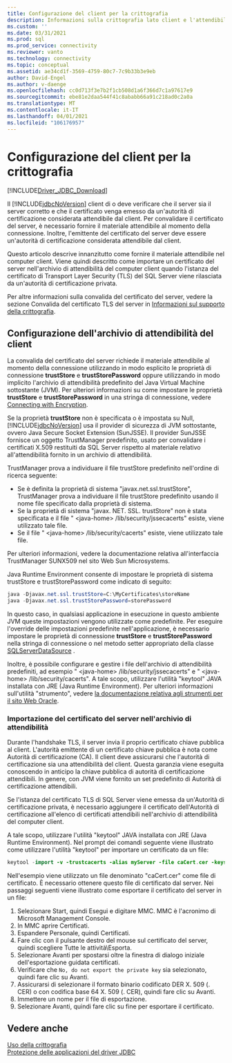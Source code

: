 ```yaml
---
title: Configurazione del client per la crittografia
description: Informazioni sulla crittografia lato client e l'attendibilità dei certificati per garantire la sicurezza dei client utilizzando Microsoft JDBC driver per SQL Server.
ms.custom: ''
ms.date: 03/31/2021
ms.prod: sql
ms.prod_service: connectivity
ms.reviewer: vanto
ms.technology: connectivity
ms.topic: conceptual
ms.assetid: ae34cd1f-3569-4759-80c7-7c9b33b3e9eb
author: David-Engel
ms.author: v-daenge
ms.openlocfilehash: cc0d713f3e7b2f1cb508d1a6f366d7c1a97617e9
ms.sourcegitcommit: ebe81e2daa544f41c8ababb66a91c218ad0c2a0a
ms.translationtype: MT
ms.contentlocale: it-IT
ms.lasthandoff: 04/01/2021
ms.locfileid: "106176957"
---
```

# <a name="configuring-the-client-for-encryption"></a>Configurazione del client per la crittografia

[!INCLUDE[Driver_JDBC_Download](../../includes/driver_jdbc_download.md)]

Il [!INCLUDE[jdbcNoVersion](../../includes/jdbcnoversion_md.md)] client di o deve verificare che il server sia il server corretto e che il certificato venga emesso da un'autorità di certificazione considerata attendibile dal client. Per convalidare il certificato del server, è necessario fornire il materiale attendibile al momento della connessione. Inoltre, l'emittente del certificato del server deve essere un'autorità di certificazione considerata attendibile dal client.

Questo articolo descrive innanzitutto come fornire il materiale attendibile nel computer client. Viene quindi descritto come importare un certificato del server nell'archivio di attendibilità del computer client quando l'istanza del certificato di Transport Layer Security (TLS) del SQL Server viene rilasciata da un'autorità di certificazione privata.

Per altre informazioni sulla convalida del certificato del server, vedere la sezione Convalida del certificato TLS del server in [Informazioni sul supporto della crittografia](../../connect/jdbc/understanding-ssl-support.md).

## <a name="configuring-the-client-trust-store"></a>Configurazione dell'archivio di attendibilità del client

La convalida del certificato del server richiede il materiale attendibile al momento della connessione utilizzando in modo esplicito le proprietà di connessione **trustStore** e **trustStorePassword** oppure utilizzando in modo implicito l'archivio di attendibilità predefinito del Java Virtual Machine sottostante (JVM). Per ulteriori informazioni su come impostare le proprietà **trustStore** e **trustStorePassword** in una stringa di connessione, vedere [Connecting with Encryption](connecting-with-ssl-encryption.md).

Se la proprietà **trustStore** non è specificata o è impostata su Null, [!INCLUDE[jdbcNoVersion](../../includes/jdbcnoversion_md.md)] usa il provider di sicurezza di JVM sottostante, ovvero Java Secure Socket Extension (SunJSSE). Il provider SunJSSE fornisce un oggetto TrustManager predefinito, usato per convalidare i certificati X.509 restituiti da SQL Server rispetto al materiale relativo all'attendibilità fornito in un archivio di attendibilità.

TrustManager prova a individuare il file trustStore predefinito nell'ordine di ricerca seguente:

- Se è definita la proprietà di sistema "javax.net.ssl.trustStore", TrustManager prova a individuare il file trustStore predefinito usando il nome file specificato dalla proprietà di sistema.
- Se la proprietà di sistema "javax. NET. SSL. trustStore" non è stata specificata e il file " \<java-home> /lib/security/jssecacerts" esiste, viene utilizzato tale file.
- Se il file " \<java-home> /lib/security/cacerts" esiste, viene utilizzato tale file.

Per ulteriori informazioni, vedere la documentazione relativa all'interfaccia TrustManager SUNX509 nel sito Web Sun Microsystems.

Java Runtime Environment consente di impostare le proprietà di sistema trustStore e trustStorePassword come indicato di seguito:

```java
java -Djavax.net.ssl.trustStore=C:\MyCertificates\storeName
java -Djavax.net.ssl.trustStorePassword=storePassword
```

In questo caso, in qualsiasi applicazione in esecuzione in questo ambiente JVM queste impostazioni vengono utilizzate come predefinite. Per eseguire l'override delle impostazioni predefinite nell'applicazione, è necessario impostare le proprietà di connessione **trustStore** e **trustStorePassword** nella stringa di connessione o nel metodo setter appropriato della classe [SQLServerDataSource](reference/sqlserverdatasource-class.md) .

Inoltre, è possibile configurare e gestire i file dell'archivio di attendibilità predefiniti, ad esempio " \<java-home> /lib/security/jssecacerts" e " \<java-home> /lib/security/cacerts". A tale scopo, utilizzare l'utilità "keytool" JAVA installata con JRE (Java Runtime Environment). Per ulteriori informazioni sull'utilità "strumento", vedere [la documentazione relativa agli strumenti per il sito Web Oracle](https://docs.oracle.com/javase/8/docs/technotes/tools/unix/keytool.html).

### <a name="importing-the-server-certificate-to-trust-store"></a>Importazione del certificato del server nell'archivio di attendibilità

Durante l'handshake TLS, il server invia il proprio certificato chiave pubblica al client. L'autorità emittente di un certificato chiave pubblica è nota come Autorità di certificazione (CA). Il client deve assicurarsi che l'autorità di certificazione sia una attendibilità del client. Questa garanzia viene eseguita conoscendo in anticipo la chiave pubblica di autorità di certificazione attendibili. In genere, con JVM viene fornito un set predefinito di Autorità di certificazione attendibili.

Se l'istanza del certificato TLS di SQL Server viene emessa da un'Autorità di certificazione privata, è necessario aggiungere il certificato dell'Autorità di certificazione all'elenco di certificati attendibili nell'archivio di attendibilità del computer client.

A tale scopo, utilizzare l'utilità "keytool" JAVA installata con JRE (Java Runtime Environment). Nel prompt dei comandi seguente viene illustrato come utilizzare l'utilità "keytool" per importare un certificato da un file:

```java
keytool -import -v -trustcacerts -alias myServer -file caCert.cer -keystore truststore.ks
```

Nell'esempio viene utilizzato un file denominato "caCert.cer" come file di certificato. È necessario ottenere questo file di certificato dal server. Nei passaggi seguenti viene illustrato come esportare il certificato del server in un file:

1. Selezionare Start, quindi Esegui e digitare MMC. MMC è l'acronimo di Microsoft Management Console.
2. In MMC aprire Certificati.
3. Espandere Personale, quindi Certificati.
4. Fare clic con il pulsante destro del mouse sul certificato del server, quindi scegliere Tutte le attività\Esporta.
5. Selezionare Avanti per spostarsi oltre la finestra di dialogo iniziale dell'esportazione guidata certificati.
6. Verificare che `No, do not export the private key` sia selezionato, quindi fare clic su Avanti.
7. Assicurarsi di selezionare il formato binario codificato DER X. 509 (. CER) o con codifica base 64 X. 509 (. CER), quindi fare clic su Avanti.
8. Immettere un nome per il file di esportazione.
9. Selezionare Avanti, quindi fare clic su fine per esportare il certificato.

## <a name="see-also"></a>Vedere anche

[Uso della crittografia](using-ssl-encryption.md)  
[Protezione delle applicazioni del driver JDBC](securing-jdbc-driver-applications.md)  
